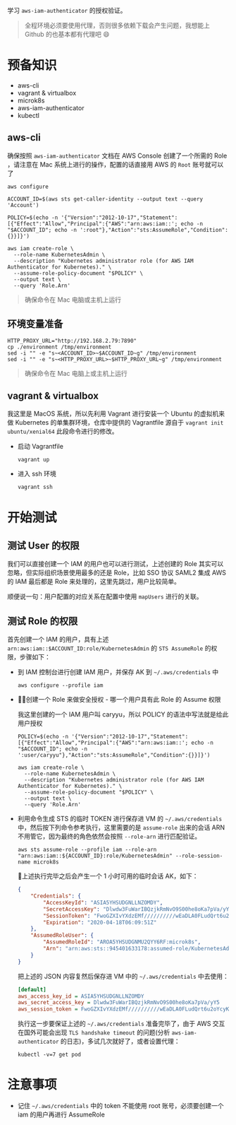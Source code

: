学习 `aws-iam-authenticator` 的授权验证。

> 全程环境必须要使用代理，否则很多依赖下载会产生问题，我想能上 Github 的也基本都有代理吧 😄

# 预备知识

- aws-cli
- vagrant & virtualbox
- microk8s
- aws-iam-authenticator
- kubectl

## aws-cli

确保按照 `aws-iam-authenticator` 文档在 AWS Console 创建了一个所需的 Role ，请注意在 Mac 系统上进行的操作，配置的话直接用 AWS 的 `Root` 账号就可以了

```shell
aws configure

ACCOUNT_ID=$(aws sts get-caller-identity --output text --query 'Account')

POLICY=$(echo -n '{"Version":"2012-10-17","Statement":[{"Effect":"Allow","Principal":{"AWS":"arn:aws:iam::'; echo -n "$ACCOUNT_ID"; echo -n ':root"},"Action":"sts:AssumeRole","Condition":{}}]}')

aws iam create-role \
  --role-name KubernetesAdmin \
  --description "Kubernetes administrator role (for AWS IAM Authenticator for Kubernetes)." \
  --assume-role-policy-document "$POLICY" \
  --output text \
  --query 'Role.Arn'
```

> 确保命令在 Mac 电脑或主机上运行

## 环境变量准备

```shell
HTTP_PROXY_URL="http://192.168.2.79:7890"
cp ./environment /tmp/environment
sed -i "" -e "s~<ACCOUNT_ID>~$ACCOUNT_ID~g" /tmp/environment
sed -i "" -e "s~<HTTP_PROXY_URL>~$HTTP_PROXY_URL~g" /tmp/environment
```

> 确保命令在 Mac 电脑上或主机上运行

## vagrant & virtualbox

我这里是 MacOS 系统，所以先利用 Vagrant 进行安装一个 Ubuntu 的虚拟机来做 Kubernetes 的单集群环境，仓库中提供的 Vagrantfile 源自于 `vagrant init ubuntu/xenial64` 此段命令进行的修改。

 - 启动 Vagrantfile

    ```shell
    vagrant up
    ``` 

  - 进入 ssh 环境

    ```shell
    vagrant ssh
    ```

# 开始测试

## 测试 User 的权限

我们可以直接创建一个 IAM 的用户也可以进行测试，上述创建的 Role 其实可以忽略，但实际组织场景使用最多的还是 Role，比如 SSO 协议 SAML2 集成 AWS 的 IAM 最后都是 Role 来处理的，这里先跳过，用户比较简单。

顺便说一句：用户配置的对应关系在配置中使用 `mapUsers` 进行的关联。

## 测试 Role 的权限

首先创建一个 IAM 的用户，具有上述 `arn:aws:iam::$ACCOUNT_ID:role/KubernetesAdmin` 的 `STS AssumeRole` 的权限，步骤如下：

- 到 IAM 控制台进行创建 IAM 用户，并保存 AK 到 `~/.aws/credentials` 中
  
  ```shell
  aws configure --profile iam
  ```

- 创建一个 Role 来做安全授权 - 哪一个用户具有此 Role 的 Assume 权限
  
  我这里创建的一个 IAM 用户叫 caryyu，所以 POLICY 的语法中写法就是给此用户授权

  ```shell
  POLICY=$(echo -n '{"Version":"2012-10-17","Statement":[{"Effect":"Allow","Principal":{"AWS":"arn:aws:iam::'; echo -n "$ACCOUNT_ID"; echo -n ':user/caryyu"},"Action":"sts:AssumeRole","Condition":{}}]}')

  aws iam create-role \
    --role-name KubernetesAdmin \
    --description "Kubernetes administrator role (for AWS IAM Authenticator for Kubernetes)." \
    --assume-role-policy-document "$POLICY" \
    --output text \
    --query 'Role.Arn'
  ```

- 利用命令生成 STS 的临时 TOKEN 进行保存进 VM 的 `~/.aws/credentials` 中，然后按下列命令参考执行，这里需要的是 `assume-role` 出来的会话 ARN 不用管它，因为最终的角色依然会按照 `--role-arn` 进行匹配验证。

  ```shell
  aws sts assume-role --profile iam --role-arn "arn:aws:iam::${ACCOUNT_ID}:role/KubernetesAdmin" --role-session-name microk8s
  ```
   
  上述执行完毕之后会产生一个 1 小时可用的临时会话 AK，如下：

  ```json
  {
      "Credentials": {
          "AccessKeyId": "ASIA5YHSUDGNLLNZOMDY",
          "SecretAccessKey": "Dlwdw3FuWarIBQzjkRmNvO9S00he8oKa7pVa/yY5",
          "SessionToken": "FwoGZXIvYXdzEMf//////////wEaDLA0FLudQrt6u2oYcyKsAUgtzMM3UHUfkaNE6XiHwo3m0VrVhN3i6X3HIWjraPfvjjEDjt3AzGFRno/ziwgOKbtjnRvRpqMeeb6VixlfW6S+1UPmdHdXRpD8xGhcAlXqVS958z7YLAH97ODcn9NSAM7KC51YmePgJdx6+Gda+0pbQ1lnEy5hjfJeBMAs9LRf/KHH5ddfC20++zg9SsZMk8nmA9/vafTOwiJQWdWpPnnze2OkVL43m7g/jzMon5fq9AUyLfKh6bo2y9VWwJ59s93NrxtCbh1t/uz0iQTQyqdVcskaGBZZuTQjA3dfkFefXA==",
          "Expiration": "2020-04-18T06:09:51Z"
      },
      "AssumedRoleUser": {
          "AssumedRoleId": "AROA5YHSUDGNMU2QYY6RF:microk8s",
          "Arn": "arn:aws:sts::945401633178:assumed-role/KubernetesAdmin/microk8s"
      }
  }
  ```

  把上述的 JSON 内容复然后保存进 VM 中的 `~/.aws/credentials` 中去使用：

  ```ini
  [default]
  aws_access_key_id = ASIA5YHSUDGNLLNZOMDY
  aws_secret_access_key = Dlwdw3FuWarIBQzjkRmNvO9S00he8oKa7pVa/yY5
  aws_session_token = FwoGZXIvYXdzEMf//////////wEaDLA0FLudQrt6u2oYcyKsAUgtzMM3UHUfkaNE6XiHwo3m0VrVhN3i6X3HIWjraPfvjjEDjt3AzGFRno/ziwgOKbtjnRvRpqMeeb6VixlfW6S+1UPmdHdXRpD8xGhcAlXqVS958z7YLAH97ODcn9NSAM7KC51YmePgJdx6+Gda+0pbQ1lnEy5hjfJeBMAs9LRf/KHH5ddfC20++zg9SsZMk8nmA9/vafTOwiJQWdWpPnnze2OkVL43m7g/jzMon5fq9AUyLfKh6bo2y9VWwJ59s93NrxtCbh1t/uz0iQTQyqdVcskaGBZZuTQjA3dfkFefXA==
  ```
  
  执行这一步要保证上述的 `~/.aws/credentials` 准备完毕了，由于 AWS 交互在国外可能会出现 `TLS handshake timeout` 的问题(分析 `aws-iam-authenticator` 的日志)，多试几次就好了，或者设置代理：

  ```shell
  kubectl -v=7 get pod
  ```

# 注意事项

- 记住 `~/.aws/credentials` 中的 token 不能使用 root 账号，必须要创建一个 iam 的用户再进行 AssumeRole